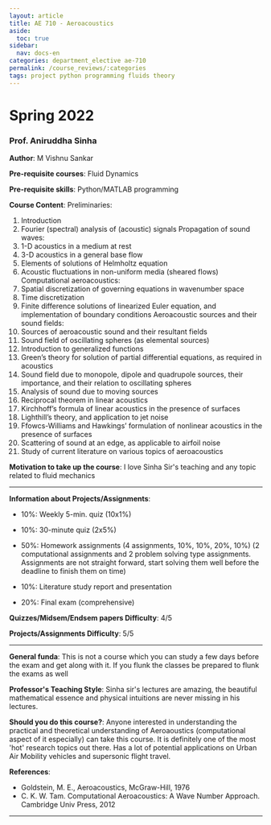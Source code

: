 ```yaml
---
layout: article
title: AE 710 - Aeroacoustics
aside:
  toc: true
sidebar:
  nav: docs-en
categories: department_elective ae-710
permalink: /course_reviews/:categories
tags: project python programming fluids theory
---
```


# Spring 2022
### Prof. Aniruddha Sinha
**Author**: M Vishnu Sankar

**Pre-requisite courses**: Fluid Dynamics

**Pre-requisite skills**: Python/MATLAB programming

**Course Content**:
Preliminaries:
1. Introduction
2. Fourier (spectral) analysis of (acoustic) signals
Propagation of sound waves:
3. 1-D acoustics in a medium at rest
4. 3-D acoustics in a general base flow
5. Elements of solutions of Helmholtz equation
6. Acoustic fluctuations in non-uniform media (sheared flows)
Computational aeroacoustics:
7. Spatial discretization of governing equations in wavenumber space
8. Time discretization
9. Finite difference solutions of linearized Euler equation, and implementation of boundary conditions
Aeroacoustic sources and their sound fields:
10. Sources of aeroacoustic sound and their resultant fields
11. Sound field of oscillating spheres (as elemental sources)
12. Introduction to generalized functions
13. Green’s theory for solution of partial differential equations, as required in acoustics
14. Sound field due to monopole, dipole and quadrupole sources, their importance, and their
relation to oscillating spheres
15. Analysis of sound due to moving sources
16. Reciprocal theorem in linear acoustics
17. Kirchhoff’s formula of linear acoustics in the presence of surfaces
18. Lighthill’s theory, and application to jet noise
19. Ffowcs-Williams and Hawkings’ formulation of nonlinear acoustics in the presence of surfaces
20. Scattering of sound at an edge, as applicable to airfoil noise
21. Study of current literature on various topics of aeroacoustics


**Motivation to take up the course**: I love Sinha Sir's teaching and any topic related to fluid mechanics

---

**Information about Projects/Assignments**:

- 10%: Weekly 5-min. quiz (10x1%)

- 10%: 30-minute quiz (2x5%)

- 50%: Homework assignments (4 assignments, 10%, 10%, 20%, 10%) (2 computational assignments and 2 problem solving type assignments. Assignments are not straight forward, start solving them well before the deadline to finish them on time)

- 10%: Literature study report and presentation

- 20%: Final exam (comprehensive)

**Quizzes/Midsem/Endsem papers Difficulty**: 4/5

**Projects/Assignments Difficulty**: 5/5

---

**General funda**: This is not a course which you can study a few days before the exam and get along with it. If you flunk the classes be prepared to flunk the exams as well


**Professor's Teaching Style**: Sinha sir's lectures are amazing, the beautiful mathematical essence and physical intuitions are never missing in his lectures. 

**Should you do this course?**: Anyone interested in understanding the practical and theoretical understanding of Aeroaoustics (computational aspect of it especially) can take this course. It is definitely one of the most 'hot' research topics out there. Has a lot of potential applications on Urban Air Mobility vehicles and supersonic flight travel.

**References**: 
 
- Goldstein, M. E., Aeroacoustics, McGraw-Hill, 1976
- C. K. W. Tam. Computational Aeroacoustics: A Wave Number Approach. Cambridge Univ
Press, 2012

---
